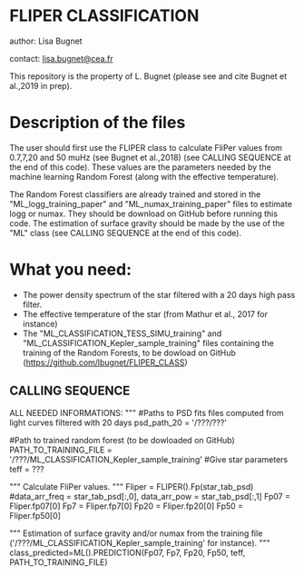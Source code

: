 # FLIPER CLASSIFICATION

author: Lisa Bugnet

contact: lisa.bugnet@cea.fr

This repository is the property of L. Bugnet (please see and cite Bugnet et al.,2019 in prep).

# Description of the files

The user should first use the FLIPER class to calculate FliPer values
from 0.7,7,20 and 50 muHz (see Bugnet et al.,2018)
(see CALLING SEQUENCE at the end of this code).
These values are the parameters needed by the machine learning Random Forest
(along with the effective temperature).

The Random Forest classifiers are already trained and stored in the
"ML_logg_training_paper" and "ML_numax_training_paper" files to estimate
logg or numax. They should be download on GitHub before running this code.
The estimation of surface gravity should be made by the use of the "ML" class
(see CALLING SEQUENCE at the end of this code).

# What you need:

- The power density spectrum of the star filtered with a 20 days high pass filter.
- The effective temperature of the star (from Mathur et al., 2017 for instance)
- The "ML_CLASSIFICATION_TESS_SIMU_training" and "ML_CLASSIFICATION_Kepler_sample_training" files containing the training of the Random Forests,
    to be dowload on GitHub (https://github.com/lbugnet/FLIPER_CLASS)


## CALLING SEQUENCE


ALL NEEDED INFORMATIONS:
"""
#Paths to PSD fits files computed from light curves filtered with 20 days
psd_path_20             =   '/???/???'

#Path to trained random forest (to be dowloaded on GitHub)
PATH_TO_TRAINING_FILE   =   '/???/ML_CLASSIFICATION_Kepler_sample_training'
#Give star parameters
teff            =   ???

"""
Calculate FliPer values.
"""
Fliper =   FLIPER().Fp(star_tab_psd) #data_arr_freq   =   star_tab_psd[:,0],        data_arr_pow    =   star_tab_psd[:,1]
Fp07        =   Fliper.fp07[0]
Fp7         =   Fliper.fp7[0]
Fp20        =   Fliper.fp20[0]
Fp50        =   Fliper.fp50[0]

"""
Estimation of surface gravity and/or numax from the training file ('/???/ML_CLASSIFICATION_Kepler_sample_training' for instance).
"""
class_predicted=ML().PREDICTION(Fp07, Fp7, Fp20, Fp50, teff, PATH_TO_TRAINING_FILE)

